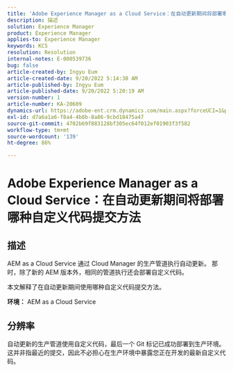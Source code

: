 ```yaml
---
title: 'Adobe Experience Manager as a Cloud Service：在自动更新期间将部署哪种自定义代码提交方法'
description: 描述
solution: Experience Manager
product: Experience Manager
applies-to: Experience Manager
keywords: KCS
resolution: Resolution
internal-notes: E-000539736
bug: false
article-created-by: Ingyu Eum
article-created-date: 9/20/2022 5:14:38 AM
article-published-by: Ingyu Eum
article-published-date: 9/20/2022 5:20:19 AM
version-number: 1
article-number: KA-20609
dynamics-url: https://adobe-ent.crm.dynamics.com/main.aspx?forceUCI=1&pagetype=entityrecord&etn=knowledgearticle&id=5c1eaf1a-a338-ed11-9db0-002248086a27
exl-id: d7a6a1a6-f8a4-4b8b-8a86-9cbd18475a47
source-git-commit: 4702b69f883128bf305ec64f012ef01903f3f582
workflow-type: tm+mt
source-wordcount: '139'
ht-degree: 86%

---
```


# Adobe Experience Manager as a Cloud Service：在自动更新期间将部署哪种自定义代码提交方法

## 描述


AEM as a Cloud Service 通过 Cloud Manager 的生产管道执行自动更新。 那时，除了新的 AEM 版本外，相同的管道执行还会部署自定义代码。

本文解释了在自动更新期间使用哪种自定义代码提交方法。

<b>环境：</b>
AEM as a Cloud Service


## 分辨率


自动更新的生产管道使用自定义代码，最后一个 Git 标记已成功部署到生产环境。这并非指最近的提交，因此不必担心在生产环境中暴露您正在开发的最新自定义代码。
